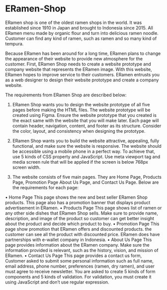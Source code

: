 # ERamen-Shop

ERamen shop is one of the oldest ramen shops in the world. It was established since 1910 in Japan and brought to Indonesia since 2015. All ERamen menu made by organic flour and turn into delicious ramen noodle. Customer can find any kind of ramen, such as ramen and so many kind of tempura. 

Because ERamen has been around for a long time, ERamen plans to change the appearance of their website to provide new atmosphere for the customer. First, ERamen Shop needs to create a website prototype and company website that represents the ERamen image. With this website, ERamen hopes to improve service to their customers. ERamen entrusts you as a web designer to design their website prototype and create a company website.

The requirements from ERamen Shop are described below:
1.	ERamen Shop wants you to design the website prototype of all five pages before making the HTML files. The website prototype will be created using Figma. Ensure the website prototype that you created is the exact same with the website that you will make later. Each page will contain header, navigation, content, and footer as its structure. Consider the color, layout, and consistency when designing the prototype.

2.	ERamen Shop wants you to build the website attractive, appealing, fully functional, and make sure the website is responsive. The website should be accessible using a mobile phone in a perfect way. To achieve that, use 5 kinds of CSS property and JavaScript. Use meta viewport tag and media screen rule that will be applied if the screen is below 768px screen width. 

3.	The website consists of five main pages. They are Home Page, Products Page, Promotion Page About Us Page, and Contact Us Page. Below are the requirements for each page:

•	Home Page
This page shows the new and best seller ERamen Shop products. This page also has a promotion banner that displays product advertisement in ERamen.
•	Products Page
This page shows list of ramen or any other side dishes that ERamen Shop sells. Make sure to provide name, description, and image of the product so customer can get better insight about the product and decide which product to buy.
•	Promotion Page
This page show promotion that ERamen offers and discounted products. the customer can see all the product with discounted price. ERamen does have partnerships with e-wallet company in Indonesia.
•	About Us Page
This page provides information about the ERamen company. Make sure the information provided is relevant, such as the history, vision, and mission of ERamen.
•	Contact Us Page
This page provides a contact us form, Customer asked to submit some personal information such as full name, email address, phone number, preferences (ramen, dry ramen), and user must agree to receive newsletter. You are asked to create 5 kinds of form components and 5 kinds of validation. For validation, you must create it using JavaScript and don’t use regular expression.
